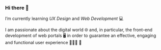 ### Hi there 👋
I’m currently learning _UX Design_ and _Web Development_ 💻

I am passionate about the digital world 🌐 and, in particular, the front-end development of web portals 🖥 in order to guarantee an effective, engaging and functional user experience 🧑🏻‍💻 🚀



<!--
**volp99/volp99** is a ✨ _special_ ✨ repository because its `README.md` (this file) appears on your GitHub profile.

Here are some ideas to get you started

- 🔭 I’m currently working on ...
- 🌱 I’m currently learning ...
- 👯 I’m looking to collaborate on ...
- 🤔 I’m looking for help with ...
- 💬 Ask me about ...
- 📫 How to reach me: ...
- 😄 Pronouns: ...
- ⚡ Fun fact: ...
-->
